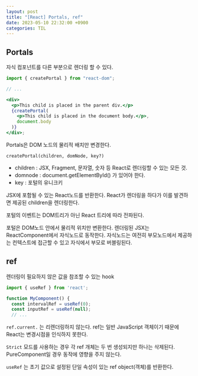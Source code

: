 ```yaml
---
layout: post
title: "[React] Portals, ref"
date: 2023-05-10 22:32:00 +0900
categories: TIL
---
```


## Portals

자식 컴포넌트를 다른 부분으로 렌더링 할 수 있다.

```jsx
import { createPortal } from "react-dom";

// ...

<div>
  <p>This child is placed in the parent div.</p>
  {createPortal(
    <p>This child is placed in the document body.</p>,
    document.body
  )}
</div>;
```

Portals은 DOM 노드의 물리적 배치만 변경한다.

`createPortal(children, domNode, key?)`

- children : JSX, Fragment, 문자열, 숫자 등 React로 렌더링할 수 있는 모든 것.
- domnode : document.getElementById() 가 있어야 한다.
- key : 포털의 유니크키

JSX에 포함될 수 있는 React노드를 반환한다. React가 렌더링을 하다가 이를 발견하면 제공된 children을 렌더링한다.

포털의 이벤트는 DOM트리가 아닌 React 트리에 따라 전파된다.

포털은 DOM노드 안에서 물리적 위치만 변환한다. 렌더링된 JSX는 ReactComponent에서 자식노드로 동작한다. 자식노드는 여전히 부모노드에서 제공하는 컨텍스트에 접근할 수 있고 자식에서 부모로 버블링된다.

## ref

렌더링이 필요하지 않은 값을 참조할 수 있는 hook

```jsx
import { useRef } from 'react';

function MyComponent() {
  const intervalRef = useRef(0);
  const inputRef = useRef(null);
  // ...
```

`ref.current.` 는 리렌더링하지 않는다. ref는 일반 JavaScript 객체이기 때문에 React는 변경시점을 인식하지 못한다.

`Strict` 모드를 사용하는 경우 각 ref 개체는 두 번 생성되지만 하나는 삭제된다. PureComponent일 경우 동작에 영향을 주지 않는다.

`useRef` 는 초기 값으로 설정된 단일 속성이 있는 ref object(객체)를 반환한다.
